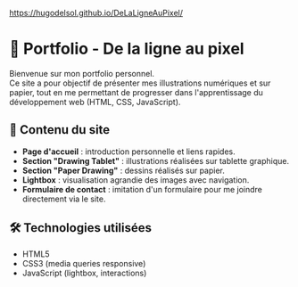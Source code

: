 https://hugodelsol.github.io/DeLaLigneAuPixel/

# 🎨 Portfolio - De la ligne au pixel

Bienvenue sur mon portfolio personnel.  
Ce site a pour objectif de présenter mes illustrations numériques et sur papier, tout en me permettant de progresser dans l'apprentissage du développement web (HTML, CSS, JavaScript).

## 📁 Contenu du site

- **Page d'accueil** : introduction personnelle et liens rapides.
- **Section "Drawing Tablet"** : illustrations réalisées sur tablette graphique.
- **Section "Paper Drawing"** : dessins réalisés sur papier.
- **Lightbox** : visualisation agrandie des images avec navigation.
- **Formulaire de contact** : imitation d'un formulaire pour me joindre directement via le site.

## 🛠️ Technologies utilisées

- HTML5
- CSS3 (media queries responsive)
- JavaScript (lightbox, interactions)
